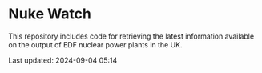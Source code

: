 # Nuke Watch

This repository includes code for retrieving the latest information available on the output of EDF nuclear power plants in the UK.

Last updated: 2024-09-04 05:14